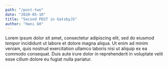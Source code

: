 ```yaml
---
path: "/post-two"
date: "2020-05-10"
title: "Second POST in GatsbyJS"
author: "Hani GH"
---
```


Lorem ipsum dolor sit amet, consectetur adipiscing elit, sed do eiusmod *tempor* incididunt ut labore et dolore magna aliqua. Ut enim ad minim veniam, quis nostrud exercitation ullamco laboris nisi ut aliquip ex ea commodo consequat. Duis aute irure dolor in reprehenderit in voluptate velit esse cillum dolore eu fugiat nulla pariatur.